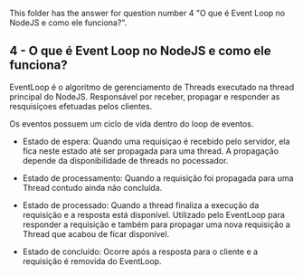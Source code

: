 This folder has the answer for question number 4 "O que é Event Loop no NodeJS e como ele funciona?". 

## 4 - O que é Event Loop no NodeJS e como ele funciona?

EventLoop é o algoritmo de gerenciamento de Threads executado na thread principal do NodeJS. Responsável por receber, propagar e responder as resquisiçoes efetuadas pelos clientes.

Os eventos possuem um ciclo de vida dentro do loop de eventos. 
- Estado de espera: Quando uma requisiçao é recebido pelo servidor, ela fica neste estado até ser propagada para uma thread. A propagação depende da disponibilidade de threads no pocessador.

- Estado de processamento: Quando a requisição foi propagada para uma Thread contudo ainda não concluída.

- Estado de processado: Quando a thread finaliza a execução da requisição e a resposta está disponível. Utilizado pelo EventLoop para responder a requisição e também para propagar uma nova requisição a Thread que acabou de ficar disponível.

- Estado de concluído: Ocorre após a resposta para o cliente e a requisição é removida do EventLoop.
